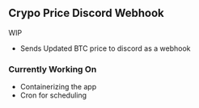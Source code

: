 ## Crypo Price Discord Webhook

WIP

- Sends Updated BTC price to discord as a webhook

### Currently Working On

- Containerizing the app
- Cron for scheduling

